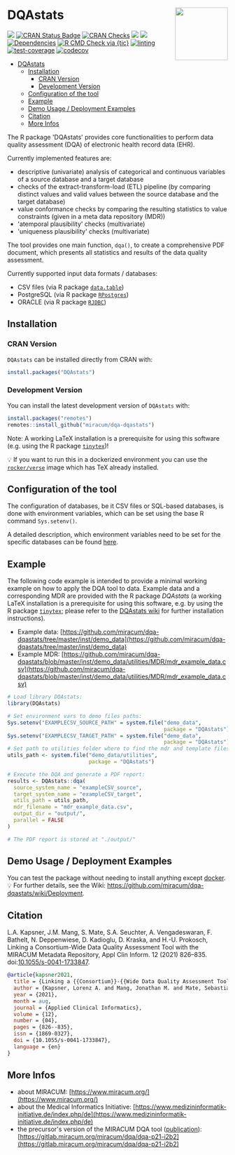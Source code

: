 # DQAstats <img src="man/figures/logo.png" align="right" width="120" />

<!-- badges: start -->
[![](https://img.shields.io/badge/doi-10.1055/s--0041--1733847-yellow.svg)](https://doi.org/10.1055/s-0041-1733847)
[![CRAN Status Badge](https://www.r-pkg.org/badges/version-ago/DQAstats)](https://cran.r-project.org/package=DQAstats)
[![CRAN Checks](https://cranchecks.info/badges/worst/DQAstats)](https://cran.r-project.org/web/checks/check_results_DQAstats.html)
[![](http://cranlogs.r-pkg.org/badges/grand-total/DQAstats?color=blue)](https://cran.r-project.org/package=DQAstats)
[![](http://cranlogs.r-pkg.org/badges/last-month/DQAstats?color=blue)](https://cran.r-project.org/package=DQAstats)
[![Dependencies](https://tinyverse.netlify.com/badge/DQAstats)](https://cran.r-project.org/package=DQAstats)
[![R CMD Check via {tic}](https://github.com/miracum/dqa-dqastats/workflows/R%20CMD%20Check%20via%20{tic}/badge.svg?branch=master)](https://github.com/miracum/dqa-dqastats/actions)
[![linting](https://github.com/miracum/dqa-dqastats/workflows/lint/badge.svg?branch=master)](https://github.com/miracum/dqa-dqastats/actions)
[![test-coverage](https://github.com/miracum/dqa-dqastats/workflows/test-coverage/badge.svg?branch=master)](https://github.com/miracum/dqa-dqastats/actions)
[![codecov](https://codecov.io/gh/miracum/dqa-dqastats/branch/master/graph/badge.svg)](https://app.codecov.io/gh/miracum/dqa-dqastats)
<!-- badges: end -->

- [DQAstats](#dqastats)
  - [Installation](#installation)
    - [CRAN Version](#cran-version)
    - [Development Version](#development-version)
  - [Configuration of the tool](#configuration-of-the-tool)
  - [Example](#example)
  - [Demo Usage / Deployment Examples](#demo-usage--deployment-examples)
  - [Citation](#citation)
  - [More Infos](#more-infos)

The R package 'DQAstats' provides core functionalities to perform data quality assessment (DQA) of electronic health record data (EHR).  

Currently implemented features are:  

- descriptive (univariate) analysis of categorical and continuous variables of a source database and a target database
- checks of the extract-transform-load (ETL) pipeline (by comparing distinct values and valid values between the source database and the target database)  
- value conformance checks by comparing the resulting statistics to value constraints (given in a meta data repository (MDR))  
- 'atemporal plausibility' checks (multivariate)  
- 'uniqueness plausibility' checks (multivariate)  

The tool provides one main function, `dqa()`, to create a comprehensive PDF document, which presents all statistics and results of the data quality assessment.

Currently supported input data formats / databases:  

- CSV files (via R package [`data.table`](https://cran.r-project.org/package=data.table))  
- PostgreSQL (via R package [`RPostgres`](https://cran.r-project.org/package=RPostgres))  
- ORACLE (via R package [`RJDBC`](https://cran.r-project.org/package=RJDBC))  

## Installation

### CRAN Version

`DQAstats` can be installed directly from CRAN with:

``` r
install.packages("DQAstats")
```

### Development Version

You can install the latest development version of `DQAstats` with:

``` r
install.packages("remotes")
remotes::install_github("miracum/dqa-dqastats")
```

Note: A working LaTeX installation is a prerequisite for using this software (e.g. using the R package [`tinytex`](https://yihui.org/tinytex/))!

:bulb: If you want to run this in a dockerized environment you can use the [`rocker/verse`](https://hub.docker.com/r/rocker/verse/) image which has TeX already installed.

## Configuration of the tool

The configuration of databases, be it CSV files or SQL-based databases, is done with environment variables, which can be set using the base R command `Sys.setenv()`.

A detailed description, which environment variables need to be set for the specific databases can be found [here](https://github.com/miracum/misc-dizutils#db_connection).

## Example

The following code example is intended to provide a minimal working example on how to apply the DQA tool to data. Example data and a corresponding MDR are provided with the R package *DQAstats* (a working LaTeX installation is a prerequisite for using this software, e.g. by using the R package [`tinytex`](https://yihui.org/tinytex/); please refer to the [DQAstats wiki](https://github.com/miracum/dqa-dqastats/wiki/Installation) for further installation instructions).  

- Example data: [https://github.com/miracum/dqa-dqastats/tree/master/inst/demo_data](https://github.com/miracum/dqa-dqastats/tree/master/inst/demo_data)  
- Example MDR: [https://github.com/miracum/dqa-dqastats/blob/master/inst/demo_data/utilities/MDR/mdr_example_data.csv](https://github.com/miracum/dqa-dqastats/blob/master/inst/demo_data/utilities/MDR/mdr_example_data.csv)  

```r
# Load library DQAstats:
library(DQAstats)

# Set environment vars to demo files paths:
Sys.setenv("EXAMPLECSV_SOURCE_PATH" = system.file("demo_data",
                                                  package = "DQAstats"))
Sys.setenv("EXAMPLECSV_TARGET_PATH" = system.file("demo_data",
                                                  package = "DQAstats"))
# Set path to utilities folder where to find the mdr and template files:
utils_path <- system.file("demo_data/utilities",
                          package = "DQAstats")

# Execute the DQA and generate a PDF report:
results <- DQAstats::dqa(
  source_system_name = "exampleCSV_source",
  target_system_name = "exampleCSV_target",
  utils_path = utils_path,
  mdr_filename = "mdr_example_data.csv",
  output_dir = "output/",
  parallel = FALSE
)

# The PDF report is stored at "./output/"
```

## Demo Usage / Deployment Examples

You can test the package without needing to install anything except [docker](https://docs.docker.com/get-docker/). 
:bulb: For further details, see the Wiki: <https://github.com/miracum/dqa-dqastats/wiki/Deployment>.

## Citation

L.A. Kapsner, J.M. Mang, S. Mate, S.A. Seuchter, A. Vengadeswaran, F. Bathelt, N. Deppenwiese, D. Kadioglu, D. Kraska, and H.-U. Prokosch, Linking a Consortium-Wide Data Quality Assessment Tool with the MIRACUM Metadata Repository, Appl Clin Inform. 12 (2021) 826–835. doi:[10.1055/s-0041-1733847](https://www.thieme-connect.com/products/ejournals/abstract/10.1055/s-0041-1733847).

```bibtex
@article{kapsner2021,
  title = {Linking a {{Consortium}}-{{Wide Data Quality Assessment Tool}} with the {{MIRACUM Metadata Repository}}},
  author = {Kapsner, Lorenz A. and Mang, Jonathan M. and Mate, Sebastian and Seuchter, Susanne A. and Vengadeswaran, Abishaa and Bathelt, Franziska and Deppenwiese, Noemi and Kadioglu, Dennis and Kraska, Detlef and Prokosch, Hans-Ulrich},
  year = {2021},
  month = aug,
  journal = {Applied Clinical Informatics},
  volume = {12},
  number = {04},
  pages = {826--835},
  issn = {1869-0327},
  doi = {10.1055/s-0041-1733847},
  language = {en}
}
```

## More Infos

* about MIRACUM: [https://www.miracum.org/](https://www.miracum.org/)
* about the Medical Informatics Initiative: [https://www.medizininformatik-initiative.de/index.php/de](https://www.medizininformatik-initiative.de/index.php/de)
* the precursor's version of the MIRACUM DQA tool ([publication](https://doi.org/10.3233/SHTI190834)): [https://gitlab.miracum.org/miracum/dqa/dqa-p21-i2b2](https://gitlab.miracum.org/miracum/dqa/dqa-p21-i2b2)
